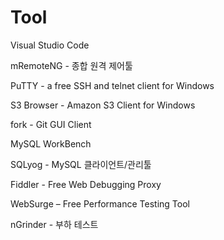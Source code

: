 # Tool

Visual Studio Code

mRemoteNG - 종합 원격 제어툴

PuTTY - a free SSH and telnet client for Windows

S3 Browser - Amazon S3 Client for Windows

fork - Git GUI Client

MySQL WorkBench

SQLyog - MySQL 클라이언트/관리툴

Fiddler - Free Web Debugging Proxy

WebSurge – Free Performance Testing Tool

nGrinder - 부하 테스트